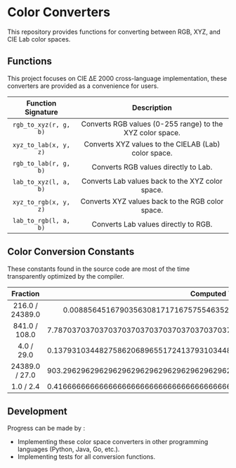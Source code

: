 # Color Converters

This repository provides functions for converting between RGB, XYZ, and CIE Lab color spaces.

## Functions

This project focuses on CIE ΔE 2000 cross-language implementation, these converters are provided as a convenience for users.

| Function Signature | Description |
|:--:|:--:|
| `rgb_to_xyz(r, g, b)` | Converts RGB values (0-255 range) to the XYZ color space. |
| `xyz_to_lab(x, y, z)` | Converts XYZ values to the CIELAB (Lab) color space. |
| `rgb_to_lab(r, g, b)` | Converts RGB values directly to Lab. |
| `lab_to_xyz(l, a, b)` | Converts Lab values back to the XYZ color space. |
| `xyz_to_rgb(x, y, z)` | Converts XYZ values back to the RGB color space. |
| `lab_to_rgb(l, a, b)` | Converts Lab values directly to RGB. |

## Color Conversion Constants

These constants found in the source code are most of the time transparently optimized by the compiler.

| Fraction | Computed Value |
|:--:|:--:|
| 216.0 / 24389.0 | 0.0088564516790356308171716757554635286399606379925376194185903481077 |
| 841.0 / 108.0 | 7.78703703703703703703703703703703703703703703703703703703703703703703703703 |
| 4.0 / 29.0 | 0.13793103448275862068965517241379310344827586206896551724137931034482758620 |
| 24389.0 / 27.0 | 903.296296296296296296296296296296296296296296296296296296296296296296296296 |
| 1.0 / 2.4 | 0.41666666666666666666666666666666666666666666666666666666666666666666666666 |


## Development

Progress can be made by :
- Implementing these color space converters in other programming languages (Python, Java, Go, etc.)​.
- Implementing tests for all conversion functions.
